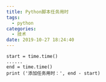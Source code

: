 ```yaml
---
title: Python脚本任务用时
tags:
  - python
categories:
  - 技术
date: 2019-10-27 18:24:40
---
```


```
start = time.time()
......
end = time.time()
print ('添加任务用时：', end - start)
```
<!-- more -->